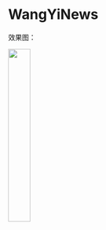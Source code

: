 # WangYiNews

效果图：

<img src="https://github.com/huangaa/WangYiNews/blob/master/images/total.gif" width="30%" hight="30%">
